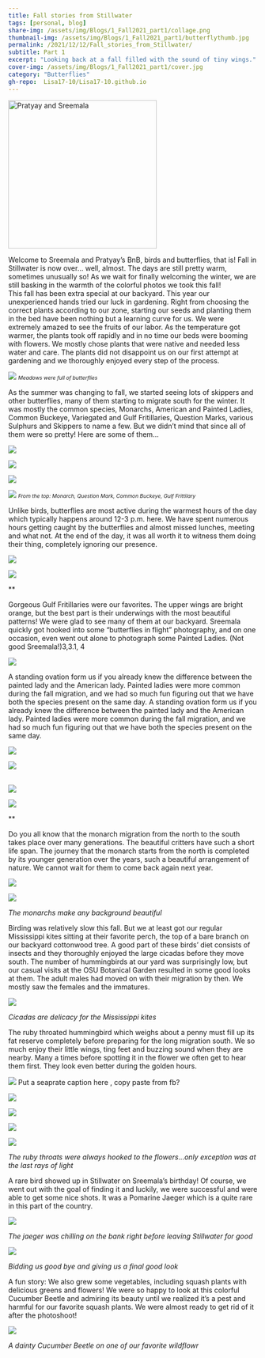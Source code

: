 ```yaml
---
title: Fall stories from Stillwater
tags: [personal, blog]
share-img: /assets/img/Blogs/1_Fall2021_part1/collage.png
thumbnail-img: /assets/img/Blogs/1_Fall2021_part1/butterflythumb.jpg
permalink: /2021/12/12/Fall_stories_from_Stillwater/
subtitle: Part 1
excerpt: "Looking back at a fall filled with the sound of tiny wings."
cover-img: /assets/img/Blogs/1_Fall2021_part1/cover.jpg
category: "Butterflies"
gh-repo:  Lisa17-10/Lisa17-10.github.io
---
```




<img src="/assets/img/DP/Authors_PDR_SDM.jpg" alt="Pratyay and Sreemala" width="300"/>



Welcome to Sreemala and Pratyay’s BnB, birds and butterflies, that is! 
Fall in Stillwater is now over… well, almost. The days are still pretty warm, sometimes unusually so! As we wait for finally welcoming the winter, we are still basking in the warmth of the colorful photos we took this fall!  
This fall has been extra special at our backyard. This year our unexperienced hands tried our luck in gardening. Right from choosing the correct plants according to our zone, starting our seeds and planting them in the bed have been nothing but a learning curve for us. We were extremely amazed to see the fruits of our labor. As the temperature got warmer, the plants took off rapidly and in no time our beds were booming with flowers. We mostly chose plants that were native and needed less water and care. The plants did not disappoint us on our first attempt at gardening and we thoroughly enjoyed every step of the process.


![](/assets/img/Blogs/1_Fall2021_part1/1.aa.jpg)
*<span style="font-size: 0.75em;">Meadows were full of butterflies</span>*

As the summer was changing to fall, we started seeing lots of skippers and other butterflies, many of them starting to migrate south for the winter. It was mostly the common species, Monarchs, American and Painted Ladies, Common Buckeye, Variegated and Gulf Fritillaries, Question Marks, various Sulphurs and Skippers to name a few. But we didn’t mind that since all of them were so pretty! Here are some of them…



![](/assets/img/Blogs/1_Fall2021_part1/1.jpg)

![](/assets/img/Blogs/1_Fall2021_part1/1.a.jpg)

![](/assets/img/Blogs/1_Fall2021_part1/1b.jpg)

![](/assets/img/Blogs/1_Fall2021_part1/1.c.jpg)
*<span style="font-size: 0.75em;">From the top: Monarch, Question Mark, Common Buckeye, Gulf Frittilary</span>*

Unlike birds, butterflies are most active during the warmest hours of the day which typically happens around 12-3 p.m. here. We have spent numerous hours getting caught by the butterflies and almost missed lunches, meeting and what not. At the end of the day, it was all worth it to witness them doing their thing, completely ignoring our presence. 

![](/assets/img/Blogs/1_Fall2021_part1/2.jpg)

![](/assets/img/Blogs/1_Fall2021_part1/3.1.jpg)

**





Gorgeous Gulf Fritillaries were our favorites. The upper wings are bright orange, but the best part is their underwings with the most beautiful patterns! We were glad to see many of them at our backyard. Sreemala quickly got hooked into some “butterflies in flight” photography, and on one occasion, even went out alone to photograph some Painted Ladies. (Not good Sreemala!)3,3.1, 4

![](/assets/img/Blogs/1_Fall2021_part1/3.jpg)




A standing ovation form us if you already knew the difference between the painted lady and the American lady. Painted ladies were more common during the fall migration, and we had so much fun figuring out that we have both the species present on the same day.  A standing ovation form us if you already knew the difference between the painted lady and the American lady. Painted ladies were more common during the fall migration, and we had so much fun figuring out that we have both the species present on the same day.  

![](/assets/img/Blogs/1_Fall2021_part1/4.jpg)

![](/assets/img/Blogs/1_Fall2021_part1/4.a.jpg)


<div class="container">
<div class="row">&nbsp;</div>
<div class="row">
	<div class="col-md-5">
		<img src="/assets/img/Blogs/1_Fall2021_part1/4.jpg" class="img-responsive" />
	</div>
	<div class="col-md-1">
		<p></p>
	</div>
	<div class="col-md-5">
		<img src="/assets/img/Blogs/1_Fall2021_part1/4.a.jpg" class="img-responsive" />
	</div>
</div>

**

Do you all know that the monarch migration from the north to the south takes place over many generations. The beautiful critters have such a short life span. The journey that the monarch starts from the north is completed by its younger generation over the years, such a beautiful arrangement of nature. We cannot wait for them to come back again next year. 

![](/assets/img/Blogs/1_Fall2021_part1/5.jpg)

![](/assets/img/Blogs/1_Fall2021_part1/6.jpg)

*The monarchs make any background beautiful*


Birding was relatively slow this fall. But we at least got our regular Mississippi kites sitting at their favorite perch, the top of a bare branch on our backyard cottonwood tree. A good part of these birds’ diet consists of insects and they thoroughly enjoyed the large cicadas before they move south. The number of hummingbirds at our yard was surprisingly low, but our casual visits at the OSU Botanical Garden resulted in some good looks at them. The adult males had moved on with their migration by then. We mostly saw the females and the immatures. 

![](/assets/img/Blogs/1_Fall2021_part1/7.jpg)

*Cicadas are delicacy for the Mississippi kites*


The ruby throated hummingbird which weighs about a penny must fill up its fat reserve completely before preparing for the long migration south. We so much enjoy their little wings, ting feet and buzzing sound when they are nearby. Many a times before spotting it in the flower we often get to hear them first. They look even better during the golden hours.

![](/assets/img/Blogs/1_Fall2021_part1/8.jpg)
Put a seaprate caption here , copy paste from fb?


![](/assets/img/Blogs/1_Fall2021_part1/8.a.jpg)

![](/assets/img/Blogs/1_Fall2021_part1/8.b.jpg)

![](/assets/img/Blogs/1_Fall2021_part1/9.jpg)

![](/assets/img/Blogs/1_Fall2021_part1/9.b.jpg)

*The ruby throats were always hooked to the flowers...only exception was at the last rays of light*


A rare bird showed up in Stillwater on Sreemala’s birthday! Of course, we went out with the goal of finding it and luckily, we were successful and were able to get some nice shots. It was a Pomarine Jaeger which is a quite rare in this part of the country. 

![](/assets/img/Blogs/1_Fall2021_part1/10.jpg)

*The jaeger was chilling on the bank right before leaving Stillwater for good*

![](/assets/img/Blogs/1_Fall2021_part1/11.jpg)

*Bidding us good bye and giving us a final good look*


A fun story: We also grew some vegetables, including squash plants with delicious greens and flowers!  We were so happy to look at this colorful Cucumber Beetle and admiring its beauty until we realized it’s a pest and harmful for our favorite squash plants. We were almost ready to get rid of it after the photoshoot! 

![](/assets/img/Blogs/1_Fall2021_part1/12.jpg)

*A dainty Cucumber Beetle on one of our favorite wildflowr*
